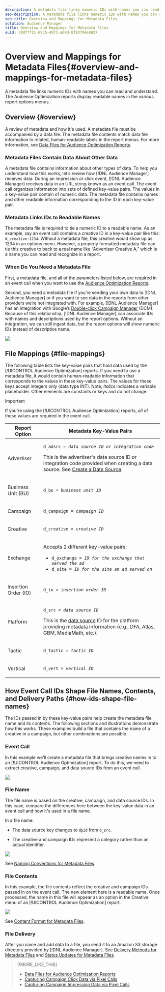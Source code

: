 ```yaml
---
description: A metadata file links numeric IDs with names you can read and understand. The Audience Optimization reports display readable names in the various report options menus.
seo-description: A metadata file links numeric IDs with names you can read and understand. The Audience Optimization reports display readable names in the various report options menus.
seo-title: Overview and Mappings for Metadata Files
solution: Audience Manager
title: Overview and Mappings for Metadata Files
uuid: 70df7f11-69c5-4873-a69d-8f93f94e9837
---
```


# Overview and Mappings for Metadata Files{#overview-and-mappings-for-metadata-files}

A metadata file links numeric IDs with names you can read and understand. The Audience Optimization reports display readable names in the various report options menus.

## Overview {#overview}

A review of metadata and how it's used. A metadata file must be accompanied by a data file. The metadata file contents match data file information to related, human-readable labels in the report menus. For more information, see [Data Files for Audience Optimization Reports](../../../reporting/audience-optimization-reports/metadata-files-intro/datafiles-intro.md#concept_76D2C04AA9904203BDC74E4D38D86C89).

### Metadata Files Contain Data About Other Data

A metadata file contains information about other types of data. To help you understand how this works, let’s review how [!DNL Audience Manager] receives data. During an impression or click event, [!DNL Audience Manager] receives data in an URL string known as an event call. The event call organizes information into sets of defined key-value pairs. The values in a key-value pair contain of numeric data. The metadata file contains names and other readable information corresponding to the ID in each key-value pair.

### Metadata Links IDs to Readable Names

The metadata file is required to tie a numeric ID to a readable name. As an example, say an event call contains a creative ID in a key-value pair like this: `d_creative:1234`. Without a metadata file, this creative would show up as 1234 in an options menu. However, a properly formatted metadata file can tie this creative to back to a real name like “Advertiser Creative A,” which is a name you can read and recognize in a report.

### When Do You Need a Metadata File

First, a metadata file, and all of the parameters listed below, are required in an event call when you want to use the [Audience Optimization Reports](../../../reporting/audience-optimization-reports/audience-optimization-reports.md#concept_D66D2C58493E48BDAFF2F95BBB508946).

Second, you need a metadata file if you’re sending your own data to [!DNL Audience Manager] or if you want to see data in the reports from other providers we’re not integrated with. For example, [!DNL Audience Manager] has an integration with Google’s [Double-click Campaign Manager](../../../reporting/audience-optimization-reports/aor-advertisers/import-dcm.md#task_5BBF62BBAA7D43AFA6DCCF53C6DBEF00) (DCM). Because of this relationship, [!DNL Audience Manager] can associate IDs with names and descriptions used by the report options. Without an integration, we can still ingest data, but the report options will show numeric IDs instead of descriptive name.

![](assets/metadata_menu.png)

## File Mappings {#file-mappings}

The following table lists the key-value pairs that hold data used by the [!UICONTROL Audience Optimization] reports. If you need to use a metadata file, it would contain human-readable information that corresponds to the values in these key-value pairs. The values for these keys accept integers only (data type INT). Note, *italics* indicates a variable placeholder. Other elements are constants or keys and do not change.

>[!IMPORTANT]
>
>If you're using the [!UICONTROL Audience Optimization] reports, *all* of these values are required in the event call.

<table id="table_B2C8C493080E449CA71C4EF07D9476BD"> 
 <thead> 
  <tr> 
   <th colname="col1" class="entry"> Report Option </th> 
   <th colname="col2" class="entry"> Metadata Key-Value Pairs </th> 
  </tr> 
 </thead>
 <tbody> 
  <tr> 
   <td colname="col1"> <p>Advertiser </p> </td> 
   <td colname="col2"> <p> <code>d_adsrc = <i>data source ID or integration code</i></code> </p> <p>This is the advertiser's data source ID or integration code provided when creating a data source. See <a href="../../../features/manage-datasources.md#concept_3B7696B3EC77416492D3B99EBD79EA44"> Create a Data Source</a>. </p> </td> 
  </tr> 
  <tr> 
   <td colname="col1"> <p>Business Unit (BU) </p> </td> 
   <td colname="col2"> <p> <code>d_bu = <i>business unit ID</i></code> </p> </td> 
  </tr> 
  <tr> 
   <td colname="col1"> <p>Campaign </p> </td> 
   <td colname="col2"> <p> <code>d_campaign = <i>campaign ID</i></code> </p> </td> 
  </tr> 
  <tr> 
   <td colname="col1"> <p>Creative </p> </td> 
   <td colname="col2"> <p> <code>d_creative = <i>creative ID</i></code> </p> </td> 
  </tr> 
  <tr> 
   <td colname="col1"> <p>Exchange </p> </td> 
   <td colname="col2"> <p>Accepts 2 different key-value pairs: </p> 
    <ul id="ul_3B3B751A8A134096B0912E81A0983B9D"> 
     <li id="li_57BAC45A7B274AB695945E174A4D8A35"> <code>d_exchange = <i>ID for the exchange that served the ad</i></code> </li> 
     <li id="li_CCDF00DE59D3451C8EF590DD3E1A806D"> <code>d_site = <i>ID for the site an ad served on</i></code> </li> 
    </ul> </td> 
  </tr> 
  <tr> 
   <td colname="col1"> <p>Insertion Order (IO) </p> </td> 
   <td colname="col2"> <p> <code>d_io = <i>insertion order ID</i></code> </p> </td> 
  </tr> 
  <tr> 
   <td colname="col1"> <p>Platform </p> </td> 
   <td colname="col2"> <p> <code>d_src = <i>data source ID</i></code> </p> <p>This is the <a href="../../../features/datasources-list-and-settings.md#data-sources-list-and-settings"> data source</a> ID for the platform providing metadata information (e.g., DFA, Atlas, GBM, MediaMath, etc.). </p> </td> 
  </tr> 
  <tr> 
   <td colname="col1"> <p>Tactic </p> </td> 
   <td colname="col2"> <p> <code>d_tactic = <i>tactic ID</i></code> </p> </td> 
  </tr> 
  <tr> 
   <td colname="col1"> <p>Vertical </p> </td> 
   <td colname="col2"> <p> <code>d_vert = <i>vertical ID</i></code> </p> </td> 
  </tr> 
 </tbody> 
</table>

## How Event Call IDs Shape File Names, Contents, and Delivery Paths {#how-ids-shape-file-names}

The IDs passed in by these key-value pairs help create the metadata file name and its contents. The following sections and illustrations demonstrate how this works. These examples build a file that contains the name of a creative in a campaign, but other combinations are possible.

### Event Call

In this example we'll create a metadata file that brings creative names in to an [!UICONTROL Audience Optimization] report. To do this, we need to extract creative, campaign, and data source IDs from an event call.

![](assets/metadata_file_event.png)

### File Name

The file name is based on the creative, campaign, and data source IDs. In this case, compare the differences here between the key-value data in an event call and how it's used in a file name.

In a file name:

* The data source key changes to `dpid` from `d_src`. 

* The creative and campaign IDs represent a category rather than an actual identifier.

![](assets/metadata_file_name.png)

See [Naming Conventions for Metadata Files](../../../reporting/audience-optimization-reports/metadata-files-intro/metadata-file-names.md#concept_729806531D4547A6B5870BEA199FB4A9).

### File Contents

In this example, the file contents reflect the creative and campaign IDs passed in on the event call. The new element here is a readable name. Once processed, the name in this file will appear as an option in the Creative menu of an [!UICONTROL Audience Optimization] report.

![](assets/metadata_file_contents.png)

See [Content Format for Metadata Files](../../../reporting/audience-optimization-reports/metadata-files-intro/metadata-file-contents.md#concept_5E422498650E40FD9744ABF290750107).

### File Delivery

After you name and add data to a file, you send it to an Amazon S3 storage directory provided by [!DNL Audience Manager]. See [Delivery Methods for Metadata Files](../../../reporting/audience-optimization-reports/metadata-files-intro/metadata-delivery-methods.md#concept_679079B06314446BA34B9F2BE8050D03) and [Status Updates for Metadata Files](../../../reporting/audience-optimization-reports/metadata-files-intro/metadata-update-status.md#concept_B42172A8E6394E889DCF367AA01B4583). 

>[!MORE_LIKE_THIS]
>
>* [Data Files for Audience Optimization Reports](../../../reporting/audience-optimization-reports/metadata-files-intro/datafiles-intro.md#concept_76D2C04AA9904203BDC74E4D38D86C89)
>* [Capturing Campaign Click Data via Pixel Calls](../../../integration/media-data-integration/click-data-pixels.md#concept_E487584D9DBF4D7A8A16B745DAD818CD)
>* [Capturing Campaign Impression Data via Pixel Calls](../../../integration/media-data-integration/impression-data-pixels.md#concept_83852AB68E344D4F8933665C895322C2)
